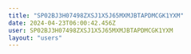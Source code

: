 ```yaml
---
title: "SP02BJ3H07498ZXSJ1X5J65MXMJBTAPDMCGK1YXM"
date: 2024-04-23T06:00:42.456Z
user: SP02BJ3H07498ZXSJ1X5J65MXMJBTAPDMCGK1YXM
layout: "users"
---
```

    